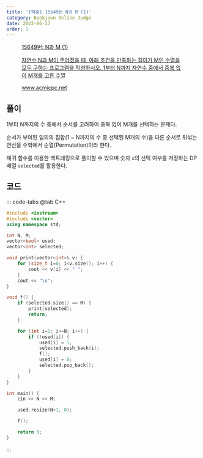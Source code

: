 ```yaml
---
title: '[백준] 15649번 N과 M (1)'
category: Baekjoon Online Judge
date: 2022-06-17
order: 1
---
```


<figure class="opengraph"><a href="https://www.acmicpc.net/problem/15649" data-source-url="https://www.acmicpc.net/problem/15649">
<div class="og-image" style="background-image: url('https://drive.google.com/uc?export=view&id=1nCax5mgwtYA82T46I_ntU1afsBBNkrLr');"></div>
<div class="og-text">
<p class="og-title">15649번: N과 M (1)</p>
<p class="og-desc">자연수 N과 M이 주어졌을 때, 아래 조건을 만족하는 길이가 M인 수열을 모두 구하는 프로그램을 작성하시오. 1부터 N까지 자연수 중에서 중복 없이 M개를 고른 수열</p>
<p class="og-host">www.acmicpc.net</p></div></a></figure>

## 풀이
1부터 N까지의 수 중에서 순서를 고려하여 중복 없이 M개를 선택하는 문제다.

순서가 부여된 임의의 집합(1 ~ N까지의 수 중 선택된 M개의 수)을 다른 순서로 뒤섞는 연산을 수학에서 순열(Permutation)이라 한다.

재귀 함수를 이용한 백트래킹으로 풀이할 수 있으며 숫자 `x`의 선택 여부를 저장하는 DP 배열 `selected`를 활용한다.

## 코드
::: code-tabs
@tab C++
```cpp
#include <iostream>
#include <vector>
using namespace std;

int N, M;
vector<bool> used;
vector<int> selected;

void print(vector<int>& v) {
    for (size_t i=0; i<v.size(); i++) {
        cout << v[i] << " ";
    }
    cout << "\n";
}

void f() {
    if (selected.size() == M) {
        print(selected);
        return;
    }

    for (int i=1; i<=N; i++) {
        if (!used[i]) {
            used[i] = 1;
            selected.push_back(i);
            f();
            used[i] = 0;
            selected.pop_back();
        }
    }
}

int main() {
    cin >> N >> M;

    used.resize(N+1, 0);

    f();

    return 0;
}
```
:::
